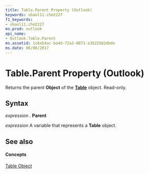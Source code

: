 ```yaml
---
title: Table.Parent Property (Outlook)
keywords: vbaol11.chm2227
f1_keywords:
- vbaol11.chm2227
ms.prod: outlook
api_name:
- Outlook.Table.Parent
ms.assetid: 1c6a54ac-ba4d-72a2-0871-a3522582dbde
ms.date: 06/08/2017
---
```



# Table.Parent Property (Outlook)

Returns the parent  **Object** of the **[Table](Outlook.Table.md)** object. Read-only.


## Syntax

 _expression_ . **Parent**

 _expression_ A variable that represents a **Table** object.


## See also


#### Concepts


[Table Object](Outlook.Table.md)

